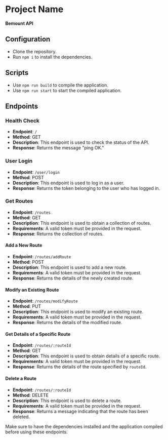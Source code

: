 # Project Name

**Bemount API**

## Configuration

- Clone the repository.
- Run `npm i` to install the dependencies.

## Scripts

- Use `npm run build` to compile the application.
- Use `npm run start` to start the compiled application.

## Endpoints

### Health Check

- **Endpoint**: `/`
- **Method**: GET
- **Description**: This endpoint is used to check the status of the API.
- **Response**: Returns the message "ping OK."

### User Login

- **Endpoint**: `/user/login`
- **Method**: POST
- **Description**: This endpoint is used to log in as a user.
- **Response**: Returns the token belonging to the user who has logged in.

### Get Routes

- **Endpoint**: `/routes`
- **Method**: GET
- **Description**: This endpoint is used to obtain a collection of routes.
- **Requirements**: A valid token must be provided in the request.
- **Response**: Returns the collection of routes.

#### Add a New Route

- **Endpoint**: `/routes/addRoute`
- **Method**: POST
- **Description**: This endpoint is used to add a new route.
- **Requirements**: A valid token must be provided in the request.
- **Response**: Returns the details of the newly created route.

#### Modify an Existing Route

- **Endpoint**: `/routes/modifyRoute`
- **Method**: PUT
- **Description**: This endpoint is used to modify an existing route.
- **Requirements**: A valid token must be provided in the request.
- **Response**: Returns the details of the modified route.

#### Get Details of a Specific Route

- **Endpoint**: `/routes/:routeId`
- **Method**: GET
- **Description**: This endpoint is used to obtain details of a specific route.
- **Requirements**: A valid token must be provided in the request.
- **Response**: Returns the details of the route specified by `routeId`.

#### Delete a Route

- **Endpoint**: `/routes/:routeId`
- **Method**: DELETE
- **Description**: This endpoint is used to delete a route.
- **Requirements**: A valid token must be provided in the request.
- **Response**: Returns a message indicating that the route has been deleted.

Make sure to have the dependencies installed and the application compiled before using these endpoints.
